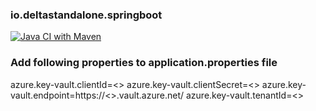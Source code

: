 ### io.deltastandalone.springboot

[![Java CI with Maven](https://github.com/prdpsvs/io.deltastandalone.springboot/actions/workflows/maven.yml/badge.svg?branch=main)](https://github.com/prdpsvs/io.deltastandalone.springboot/actions/workflows/maven.yml)


### Add following properties to application.properties file

azure.key-vault.clientId=<<App Registration Client Id>>
azure.key-vault.clientSecret=<<App Registration Client Secret>>
azure.key-vault.endpoint=https://<<Key Vault Name>>.vault.azure.net/
azure.key-vault.tenantId=<<Tenant Id>>
